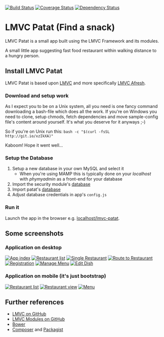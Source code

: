 [![Build Status](https://travis-ci.org/SEP007/lmvc-patat.png)](https://travis-ci.org/SEP007/lmvc-patat)
[![Coverage Status](https://coveralls.io/repos/SEP007/lmvc-patat/badge.png)](https://coveralls.io/r/SEP007/lmvc-patat)
[![Dependency Status](https://www.versioneye.com/user/projects/5260ffb2632bac5cff0004ac/badge.png)](https://www.versioneye.com/user/projects/5260ffb2632bac5cff0004ac)

# LMVC Patat (Find a snack)

LMVC Patat is a small app built using the LMVC Framework and its modules.

A small little app suggesting fast food restaurant within walking distance to a hungry person.

## Install LMVC Patat

LMVC Patat is based upon [LMVC](https://raw.github.com/SEP007/lmvc) and more specifically [LMVC Afresh](https://github.com/scandio/lmvc-afresh).

### Download and setup work

As I expect you to be on a Unix system, all you need is one fancy command downloading a bash-file which does all the work.
If you're on Windows you need to clone, setup chmods, fetch dependencies and move sample-config file's content around yourself. It's what you deserve for it anyways ;-)

So if you're on Unix run this:
`bash -c "$(curl -fsSL http://git.io/xzIkXA)"`

Kaboom! Hope it went well...

### Setup the Database

1. Setup a new database in your own MySQL and select it
   - When you're using MAMP this is typically done on your *localhost* with *phymyadmin* as a front-end for your database
2. Import the security module's [database](https://github.com/SEP007/lmvc-modules/blob/master/lib/Scandio/lmvc/modules/security/docs/DatabasePrincipal.sql)
3. Import patat's [database](https://github.com/SEP007/lmvc-patat/blob/master/docs/lmvc-patat.sql)
4. Adjust database credentials in app's `config.js`

### Run it

Launch the app in the browser e.g. [localhost/lmvc-patat](http://localhost/lmvc-patat).

## Some screenshots

### Application on desktop
[![App index](https://raw.github.com/scandio/lmvc-patat/master/screens/patat-1-s.jpg)](https://raw.github.com/scandio/lmvc-patat/master/screens/patat-1-b.jpg)
[![Restaurant list](https://raw.github.com/scandio/lmvc-patat/master/screens/patat-2-s.jpg)](https://raw.github.com/scandio/lmvc-patat/master/screens/patat-2-s.jpg)
[![Single Restaurant](https://raw.github.com/scandio/lmvc-patat/master/screens/patat-3-s.jpg)](https://raw.github.com/scandio/lmvc-patat/master/screens/patat-3-b.jpg)
[![Route to Restaurant](https://raw.github.com/scandio/lmvc-patat/master/screens/patat-4-s.jpg)](https://raw.github.com/scandio/lmvc-patat/master/screens/patat-4-b.jpg)
[![Registration](https://raw.github.com/scandio/lmvc-patat/master/screens/patat-5-s.jpg)](https://raw.github.com/scandio/lmvc-patat/master/screens/patat-5-b.jpg)
[![Manage Menu](https://raw.github.com/scandio/lmvc-patat/master/screens/patat-6-s.jpg)](https://raw.github.com/scandio/lmvc-patat/master/screens/patat-6-b.jpg)
[![Edit Dish](https://raw.github.com/scandio/lmvc-patat/master/screens/patat-7-s.jpg)](https://raw.github.com/scandio/lmvc-patat/master/screens/patat-7-b.jpg)

### Application on mobile (it's just bootstrap)

[![Restaurant list](https://raw.github.com/scandio/lmvc-patat/master/screens/patat-8-s.jpg)](https://raw.github.com/scandio/lmvc-patat/master/screens/patat-8-b.jpg)
[![Restaurant view](https://raw.github.com/scandio/lmvc-patat/master/screens/patat-9-s.jpg)](https://raw.github.com/scandio/lmvc-patat/master/screens/patat-9-b.jpg)
[![Menu](https://raw.github.com/scandio/lmvc-patat/master/screens/patat-10-s.jpg)](https://raw.github.com/scandio/lmvc-patat/master/screens/patat-10-b.jpg)

## Further references

* [LMVC on GitHub](https://raw.github.com/scandio/lmvc)
* [LMVC Modules on GitHub](https://github.com/scandio/lmvc-modules)
* [Bower](http://bower.io/)
* [Composer](http://getcomposer.org/) and [Packagist](http://packagist.org)